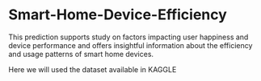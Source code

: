 # Smart-Home-Device-Efficiency
This prediction supports study on factors impacting user happiness and device performance and offers insightful information about the efficiency and usage patterns of smart home devices.

 Here we will used the dataset available in KAGGLE

